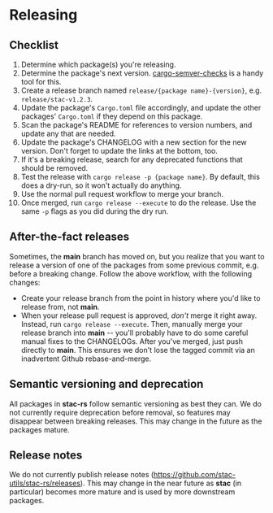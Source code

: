 # Releasing

## Checklist

1. Determine which package(s) you're releasing.
2. Determine the package's next version. [cargo-semver-checks](https://github.com/obi1kenobi/cargo-semver-checks) is a handy tool for this.
3. Create a release branch named `release/{package name}-{version}`, e.g. `release/stac-v1.2.3`.
4. Update the package's `Cargo.toml` file accordingly, and update the other packages' `Cargo.toml` if they depend on this package.
5. Scan the package's README for references to version numbers, and update any that are needed.
6. Update the package's CHANGELOG with a new section for the new version. Don't forget to update the links at the bottom, too.
7. If it's a breaking release, search for any deprecated functions that should be removed.
8. Test the release with `cargo release -p {package name}`. By default, this does a dry-run, so it won't actually do anything.
9. Use the normal pull request workflow to merge your branch.
10. Once merged, run `cargo release --execute` to do the release. Use the same `-p` flags as you did during the dry run.

## After-the-fact releases

Sometimes, the **main** branch has moved on, but you realize that you want to release a version of one of the packages from some previous commit, e.g. before a breaking change.
Follow the above workflow, with the following changes:

- Create your release branch from the point in history where you'd like to release from, not **main**.
- When your release pull request is approved, _don't_ merge it right away. Instead, run `cargo release --execute`. Then, manually merge your release branch into **main** -- you'll probably have to do some careful manual fixes to the CHANGELOGs. After you've merged, just push directly to **main**. This ensures we don't lose the tagged commit via an inadvertent Github rebase-and-merge.

## Semantic versioning and deprecation

All packages in **stac-rs** follow semantic versioning as best they can.
We do not currently require deprecation before removal, so features may disappear between breaking releases.
This may change in the future as the packages mature.

## Release notes

We do not currently publish release notes (<https://github.com/stac-utils/stac-rs/releases>).
This may change in the near future as **stac** (in particular) becomes more mature and is used by more downstream packages.
